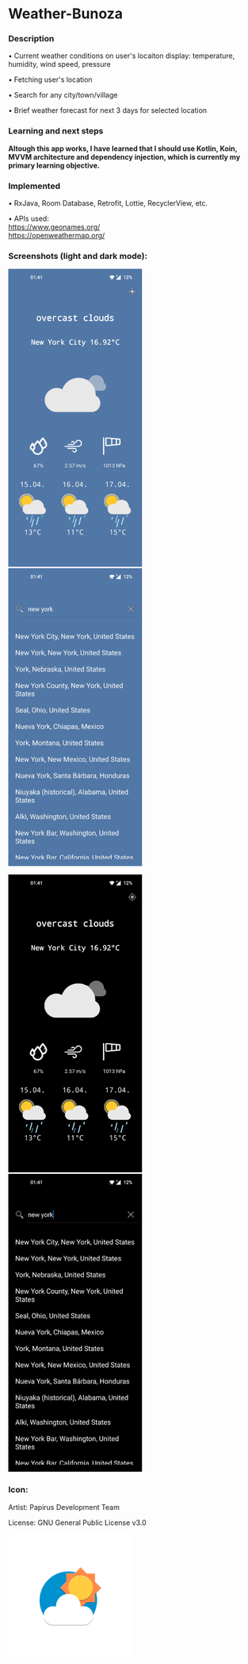 # Weather-Bunoza

### Description

• Current weather conditions on user's locaiton display: temperature, humidity, wind speed, pressure

• Fetching user's location

• Search for any city/town/village

• Brief weather forecast for next 3 days for selected location

### Learning and next steps

**Altough this app works, I have learned that I should use Kotlin, Koin, MVVM architecture and dependency injection, which is currently my primary learning objective.**

### Implemented

• RxJava, Room Database, Retrofit, Lottie, RecyclerView, etc.

• APIs used:<br>
      https://www.geonames.org/<br>
      https://openweathermap.org/

### Screenshots (light and dark mode):

<img src="/screenshots/main-light.jpg" width="270" height="600"> <img src="/screenshots/search-light.jpg" width="270" height="600">

<img src="/screenshots/main-dark.jpg" width="270" height="600"> <img src="/screenshots/search-dark.jpg" width="270" height="600"> 

### Icon:

Artist: Papirus Development Team

License: GNU General Public License v3.0

<img src="/app/src/main/res/mipmap-xxxhdpi/ic_launcher_foreground.png" width="250" height="250"> 

